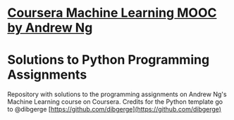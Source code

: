 # [Coursera Machine Learning MOOC by Andrew Ng](https://www.coursera.org/learn/machine-learning) 
# Solutions to Python Programming Assignments

Repository with solutions to the programming assignments on Andrew Ng's Machine Learning course on Coursera.
Credits for the Python template go to @dibgerge [https://github.com/dibgerge](https://github.com/dibgerge)